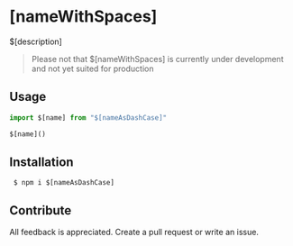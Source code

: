 # [nameWithSpaces]

$[description]

> Please not that $[nameWithSpaces] is currently under development and not yet suited for production

## Usage



```js
import $[name] from "$[nameAsDashCase]"

$[name]()
```

## Installation

```shell
 $ npm i $[nameAsDashCase]
```

## Contribute

All feedback is appreciated. Create a pull request or write an issue.
